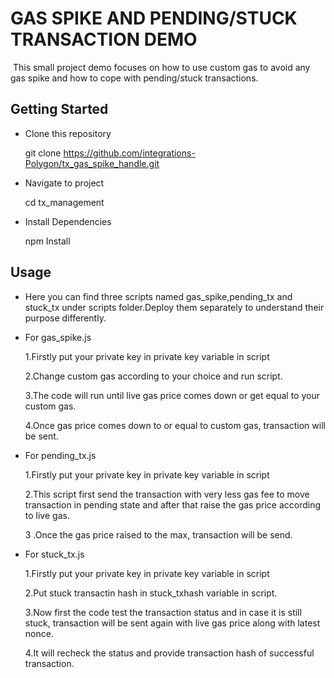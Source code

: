 
# GAS SPIKE AND PENDING/STUCK TRANSACTION DEMO

​
This small project demo focuses on how to use custom gas to avoid any gas spike and how to cope with pending/stuck transactions.


## Getting Started

* Clone this repository

  git clone https://github.com/integrations-Polygon/tx_gas_spike_handle.git

* Navigate to project

  cd tx_management

* Install Dependencies

  npm Install


## Usage

* Here you can find three scripts named gas_spike,pending_tx and stuck_tx under scripts folder.Deploy them separately to understand their purpose differently.

* For gas_spike.js

    1.Firstly put your private key in private key variable in script

    2.Change custom gas according to your choice and run script.

    3.The code will run until live gas price comes down or get equal to your custom gas.

    4.Once gas price comes down to or equal to custom gas, transaction will be sent.


* For pending_tx.js

    1.Firstly put your private key in private key variable in script

    2.This script first send the transaction with very less gas fee to move transaction in pending state and after that raise the gas price according to live gas.

    3 .Once the gas price raised to the max, transaction will be send.

* For stuck_tx.js

    1.Firstly put your private key in private key variable in script

    2.Put stuck transactin hash in stuck_txhash variable in script.

    3.Now first the code test the transaction status and in case it is still stuck, transaction will be sent again with live gas price along with latest nonce.

    4.It will recheck the status and provide transaction hash of successful transaction.



